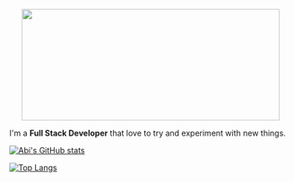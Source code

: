 <p align="center">
  <img src="https://github.com/elabi3/elabi3/blob/master/background.GIF" width="460" height="200" />
</p>

I'm a **Full Stack Developer** that love to try and experiment with new things.

[![Abi's GitHub stats](https://github-readme-stats.vercel.app/api?username=elabi3&count_private=true&show_icons=true)](https://github.com/elabi3)

[![Top Langs](https://github-readme-stats.vercel.app/api/top-langs/?username=elabi3&langs_count=8)](https://github.com/elabi3)
